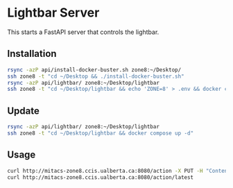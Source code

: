 # Lightbar Server

This starts a FastAPI server that controls the lightbar.

## Installation
```bash
rsync -azP api/install-docker-buster.sh zone8:~/Desktop/
ssh zone8 -t "cd ~/Desktop && ./install-docker-buster.sh"
rsync -azP api/lightbar/ zone8:~/Desktop/lightbar
ssh zone8 -t "cd ~/Desktop/lightbar && echo 'ZONE=8' > .env && docker compose up -d"
```

## Update
```bash
rsync -azP api/lightbar/ zone8:~/Desktop/lightbar
ssh zone8 -t "cd ~/Desktop/lightbar && docker compose up -d"
```


## Usage
```bash
curl http://mitacs-zone8.ccis.ualberta.ca:8080/action -X PUT -H "Content-Type: application/json" -d '{"array": [[1.0, 1.0, 1.0, 1.0, 1.0, 1.0], [1.0, 1.0, 1.0, 1.0, 1.0, 1.0]]}'
curl http://mitacs-zone8.ccis.ualberta.ca:8080/action/latest
```
